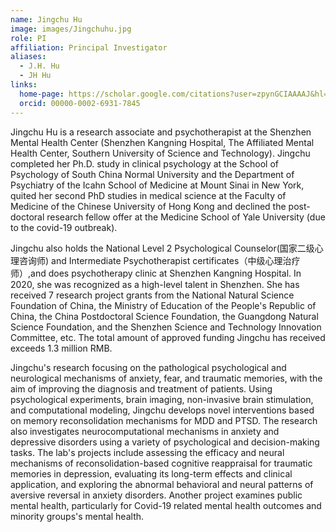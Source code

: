 ```yaml
---
name: Jingchu Hu
image: images/Jingchuhu.jpg
role: PI
affiliation: Principal Investigator
aliases:
  - J.H. Hu
  - JH Hu
links:
  home-page: https://scholar.google.com/citations?user=zpynGCIAAAAJ&hl=en
  orcid: 00000-0002-6931-7845
---
```


Jingchu Hu is a research associate and psychotherapist at the Shenzhen Mental Health Center (Shenzhen Kangning Hospital, The Affiliated Mental Health Center, Southern University of Science and Technology). Jingchu completed her Ph.D. study in clinical psychology at the School of Psychology of South China Normal University and the Department of Psychiatry of the Icahn School of Medicine at Mount Sinai in New York, quited her second PhD studies in medical science at the Faculty of Medicine of the Chinese University of Hong Kong and declined the post-doctoral research fellow offer at the Medicine School of Yale University (due to the covid-19 outbreak). 

Jingchu also holds the National Level 2 Psychological Counselor(国家二级心理咨询师) and Intermediate Psychotherapist certificates（中级心理治疗师）,and does psychotherapy clinic at Shenzhen Kangning Hospital. In 2020, she was recognized as a high-level talent in Shenzhen. She has received 7 research project grants from the National Natural Science Foundation of China, the Ministry of Education of the People's Republic of China, the China Postdoctoral Science Foundation, the Guangdong Natural Science Foundation, and the Shenzhen Science and Technology Innovation Committee, etc. The total amount of approved funding Jingchu has received exceeds 1.3 million RMB.

Jingchu's research focusing on the pathological psychological and neurological mechanisms of anxiety, fear, and traumatic memories, with the aim of improving the diagnosis and treatment of patients. Using psychological experiments, brain imaging, non-invasive brain stimulation, and computational modeling, Jingchu develops novel interventions based on memory reconsolidation mechanisms for MDD and PTSD. The research also investigates neurocomputational mechanisms in anxiety and depressive disorders using a variety of psychological and decision-making tasks. The lab's projects include assessing the efficacy and neural mechanisms of reconsolidation-based cognitive reappraisal for traumatic memories in depression, evaluating its long-term effects and clinical application, and exploring the abnormal behavioral and neural patterns of aversive reversal in anxiety disorders. Another project examines public mental health, particularly for Covid-19 related mental health outcomes and minority groups's mental health.
